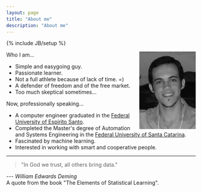 ```yaml
---
layout: page
title: "About me"
description: "About me"
---
```

{% include JB/setup %}

<img src="/images/avatar5.jpg" width="150" align="right">

Who I am...

* Simple and easygoing guy.
* Passionate learner.
* Not a full athlete because of lack of time. =)
* A defender of freedom and of the free market.
* Too much skeptical sometimes...

Now, professionally speaking...

* A computer engineer graduated in the 
[Federal University of Espírito Santo](http://inf.ufes.br/).
* Completed the Master's degree of Automation and Systems Engineering in the
[Federal University of Santa Catarina](http://das.ufsc.br/).
* Fascinated by machine learning.
* Interested in working with smart and cooperative people.

- - -

> "In God we trust, all others bring data."

--- *William Edwards Deming* <br>
A quote from the book "The Elements of Statistical Learning".
